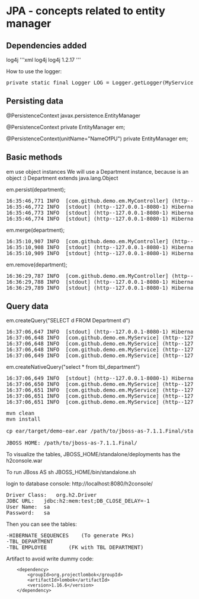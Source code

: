 # JPA - concepts related to entity manager

## Dependencies added
log4j 
'''xml
		<dependency>
			<groupId>log4j</groupId>
			<artifactId>log4j</artifactId>
			<version>1.2.17</version>
		</dependency>
'''

How to use the logger:
<pre>
private static final Logger LOG = Logger.getLogger(MyService.class);
</pre>

## Persisting data
@PersistenceContext
javax.persistence.EntityManager

@PersistenceContext
private EntityManager em;

@PersistenceContext(unitName="NameOfPU")
private EntityManager em;

## Basic methods
em use object instances
We will use a Department instance, because is an object :)
Department extends java.lang.Object

em.persist(department);
<pre>
16:35:46,771 INFO  [com.github.demo.em.MyController] (http--127.0.0.1-8080-1) MyController is being created
16:35:46,772 INFO  [stdout] (http--127.0.0.1-8080-1) Hibernate: select tbl.next_val from hibernate_sequences tbl where tbl.sequence_name=? for update
16:35:46,773 INFO  [stdout] (http--127.0.0.1-8080-1) Hibernate: update hibernate_sequences set next_val=?  where next_val=? and sequence_name=?
16:35:46,774 INFO  [stdout] (http--127.0.0.1-8080-1) Hibernate: insert into tbl_department (dep_name, dep_id) values (?, ?)
</pre>

em.merge(department);
<pre>
16:35:10,907 INFO  [com.github.demo.em.MyController] (http--127.0.0.1-8080-1) MyController is being created
16:35:10,908 INFO  [stdout] (http--127.0.0.1-8080-1) Hibernate: select department0_.dep_id as dep1_16_0_, department0_.dep_name as dep2_16_0_ from tbl_department department0_ where department0_.dep_id=?
16:35:10,909 INFO  [stdout] (http--127.0.0.1-8080-1) Hibernate: update tbl_department set dep_name=? where dep_id=?
</pre>

em.remove(department);
<pre>
16:36:29,787 INFO  [com.github.demo.em.MyController] (http--127.0.0.1-8080-1) MyController is being created
16:36:29,788 INFO  [stdout] (http--127.0.0.1-8080-1) Hibernate: select department0_.dep_id as dep1_16_0_, department0_.dep_name as dep2_16_0_ from tbl_department department0_ where department0_.dep_id=?
16:36:29,789 INFO  [stdout] (http--127.0.0.1-8080-1) Hibernate: delete from tbl_department where dep_id=?
</pre>

## Query data
em.createQuery("SELECT d FROM Department d")
<pre>
16:37:06,647 INFO  [stdout] (http--127.0.0.1-8080-1) Hibernate: select department0_.dep_id as dep1_16_, department0_.dep_name as dep2_16_ from tbl_department department0_
16:37:06,648 INFO  [com.github.demo.em.MyService] (http--127.0.0.1-8080-1) 1: accounting
16:37:06,648 INFO  [com.github.demo.em.MyService] (http--127.0.0.1-8080-1) 2: technology
16:37:06,648 INFO  [com.github.demo.em.MyService] (http--127.0.0.1-8080-1) 4: technology
16:37:06,649 INFO  [com.github.demo.em.MyService] (http--127.0.0.1-8080-1) 5: technology
</pre>

em.createNativeQuery("select * from tbl_department")
<pre>
16:37:06,649 INFO  [stdout] (http--127.0.0.1-8080-1) Hibernate: select * from tbl_department
16:37:06,650 INFO  [com.github.demo.em.MyService] (http--127.0.0.1-8080-1) 1: accounting
16:37:06,651 INFO  [com.github.demo.em.MyService] (http--127.0.0.1-8080-1) 2: technology
16:37:06,651 INFO  [com.github.demo.em.MyService] (http--127.0.0.1-8080-1) 4: technology
16:37:06,651 INFO  [com.github.demo.em.MyService] (http--127.0.0.1-8080-1) 5: technology
</pre>

<pre>
mvn clean
mvn install

cp ear/target/demo-ear.ear /path/to/jboss-as-7.1.1.Final/standalone/deployments/

JBOSS_HOME: /path/to/jboss-as-7.1.1.Final/
</pre>

To visualize the tables, JBOSS_HOME/standalone/deployments has the h2console.war

To run JBoss AS
sh JBOSS_HOME/bin/standalone.sh

login to database console:
http://localhost:8080/h2console/

<pre>
Driver Class: 	org.h2.Driver
JDBC URL:	jdbc:h2:mem:test;DB_CLOSE_DELAY=-1
User Name:	sa
Password:	sa
</pre>

Then you can see the tables:
<pre>
-HIBERNATE_SEQUENCES 	(To generate PKs)
-TBL_DEPARTMENT 	
-TBL_EMPLOYEE 		(FK with TBL_DEPARTMENT)
</pre>

Artifact to avoid write dummy code:

		<dependency>
			<groupId>org.projectlombok</groupId>
			<artifactId>lombok</artifactId>
			<version>1.16.6</version>
		</dependency>
